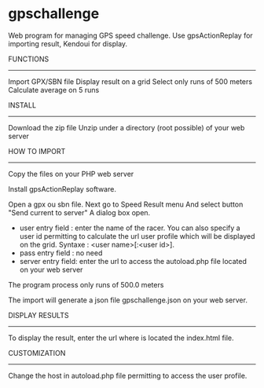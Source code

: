 gpschallenge
============

Web program for managing GPS speed challenge. Use gpsActionReplay for importing result, Kendoui for display.


FUNCTIONS
___________________________________________________________________
Import GPX/SBN file 
Display result on a grid
Select only runs of 500 meters
Calculate average on 5 runs


INSTALL
____________________________________________________________________

Download the zip file
Unzip under a directory (root possible) of your web server


HOW TO IMPORT
____________________________________________________________________

Copy the files on your PHP web server

Install gpsActionReplay software.

Open a gpx ou sbn file.
Next go to Speed Result menu
And select button "Send current to server"
A dialog box open. 
- user entry field : enter the name of the racer. You can also specify a user id permitting to calculate the url user profile which will be displayed on the grid.
  Syntaxe : \<user name\>\[\:\<user id\>\].
- pass entry field : no need 
- server entry field: enter the url to access the autoload.php file located on your web server

The program process only runs of 500.0 meters

The import will generate a json file gpschallenge.json on your web server.




DISPLAY RESULTS
___________________________________________________________________

To display the result, enter the url where is located the index.html file.


CUSTOMIZATION
___________________________________________________________________

Change the host in autoload.php file permitting to access the user profile.

